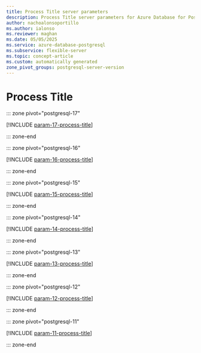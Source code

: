 ```yaml
---
title: Process Title server parameters
description: Process Title server parameters for Azure Database for PostgreSQL flexible server.
author: nachoalonsoportillo
ms.author: ialonso
ms.reviewer: maghan
ms.date: 05/05/2025
ms.service: azure-database-postgresql
ms.subservice: flexible-server
ms.topic: concept-article
ms.custom: automatically generated
zone_pivot_groups: postgresql-server-version
---
```

# Process Title


::: zone pivot="postgresql-17"

[!INCLUDE [param-17-process-title](./includes/param-17-process-title.md)]

::: zone-end


::: zone pivot="postgresql-16"

[!INCLUDE [param-16-process-title](./includes/param-16-process-title.md)]

::: zone-end


::: zone pivot="postgresql-15"

[!INCLUDE [param-15-process-title](./includes/param-15-process-title.md)]

::: zone-end


::: zone pivot="postgresql-14"

[!INCLUDE [param-14-process-title](./includes/param-14-process-title.md)]

::: zone-end


::: zone pivot="postgresql-13"

[!INCLUDE [param-13-process-title](./includes/param-13-process-title.md)]

::: zone-end


::: zone pivot="postgresql-12"

[!INCLUDE [param-12-process-title](./includes/param-12-process-title.md)]

::: zone-end


::: zone pivot="postgresql-11"

[!INCLUDE [param-11-process-title](./includes/param-11-process-title.md)]

::: zone-end


